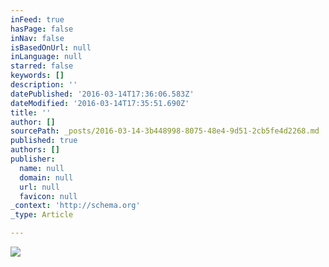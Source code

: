 ```yaml
---
inFeed: true
hasPage: false
inNav: false
isBasedOnUrl: null
inLanguage: null
starred: false
keywords: []
description: ''
datePublished: '2016-03-14T17:36:06.583Z'
dateModified: '2016-03-14T17:35:51.690Z'
title: ''
author: []
sourcePath: _posts/2016-03-14-3b448998-8075-48e4-9d51-2cb5fe4d2268.md
published: true
authors: []
publisher:
  name: null
  domain: null
  url: null
  favicon: null
_context: 'http://schema.org'
_type: Article

---
```

![](https://the-grid-user-content.s3-us-west-2.amazonaws.com/537491a5-30f4-4947-9a56-efeb0836ced8.jpg)